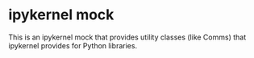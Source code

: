 # ipykernel mock

This is an ipykernel mock that provides utility classes (like Comms) that ipykernel
provides for Python libraries.
